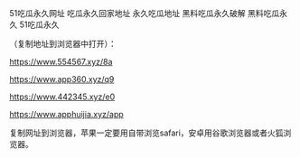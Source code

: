 51吃瓜永久网址
吃瓜永久回家地址
永久吃瓜地址
黑料吃瓜永久破解
黑料吃瓜永久
51吃瓜永久
 

（复制地址到浏览器中打开）：

https://www.554567.xyz/8a

https://www.app360.xyz/q9

https://www.442345.xyz/e0

https://www.apphuijia.xyz/app

复制网址到浏览器，苹果一定要用自带浏览safari，安卓用谷歌浏览器或者火狐浏览器。
